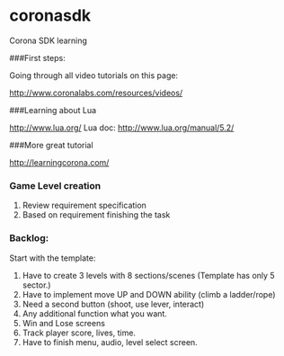 coronasdk
=========

Corona SDK learning

###First steps:

Going through all video tutorials on this page:

http://www.coronalabs.com/resources/videos/

###Learning about Lua

http://www.lua.org/
Lua doc: http://www.lua.org/manual/5.2/

###More great tutorial

http://learningcorona.com/

### Game Level creation

1. Review requirement specification
2. Based on requirement finishing the task


### Backlog:

Start with the template:

1. Have to create 3 levels with 8 sections/scenes (Template has only 5 sector.)
2. Have to implement move UP and DOWN ability (climb a ladder/rope)
3. Need a second button (shoot, use lever, interact)
4. Any additional function what you want.
5. Win and Lose screens
6. Track player score, lives, time.
7. Have to finish menu, audio, level select screen.
